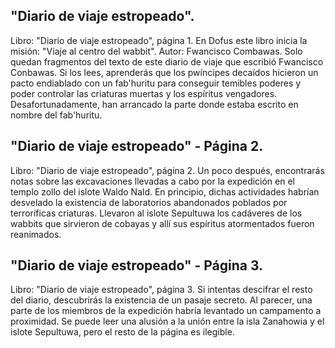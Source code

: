 ## "Diario de viaje estropeado".
Libro: "Diario de viaje estropeado", página 1.
En Dofus este libro inicia la misión: "Viaje al centro del wabbit".
Autor: Fwancisco Combawas.
Solo quedan fragmentos del texto de este diario de viaje que escribió Fwancisco Conbawas. Si los lees, aprenderás que los pwíncipes decaídos hicieron un pacto endiablado con un fab'huritu para conseguir temibles poderes y poder controlar las criaturas muertas y los espíritus vengadores. Desafortunadamente, han arrancado la parte donde estaba escrito en nombre del fab'huritu.

## "Diario de viaje estropeado" - Página 2.
Libro: "Diario de viaje estropeado", página 2.
Un poco después, encontrarás notas sobre las excavaciones llevadas a cabo por la expedición en el templo zollo del islote Waldo Nald. En principio, dichas actividades habrían desvelado la existencia de laboratorios abandonados poblados por terroríficas criaturas. Llevaron al islote Sepultuwa los cadáveres de los wabbits que sirvieron de cobayas y allí sus espíritus atormentados fueron reanimados.

## "Diario de viaje estropeado" - Página 3.
Libro: "Diario de viaje estropeado", página 3.
Si intentas descifrar el resto del diario, descubrirás la existencia de un pasaje secreto. Al parecer, una parte de los miembros de la expedición habría levantado un campamento a proximidad. Se puede leer una alusión a la unión entre la isla Zanahowia y el islote Sepultuwa, pero el resto de la página es ilegible.